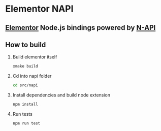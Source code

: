 # Elementor NAPI

## [Elementor](https://github.com/noartem/elementor) Node.js bindings powered by [N-API](https://nodejs.org/api/n-api.html)

## How to build

1. Build elementor itself
    ```bash
    xmake build
    ```
2. Cd into napi folder
    ```bash
    cd src/napi
    ```
3. Install dependencies and build node extension
    ```bash
    npm install
    ```
4. Run tests
    ```bash
    npm run test
    ```
